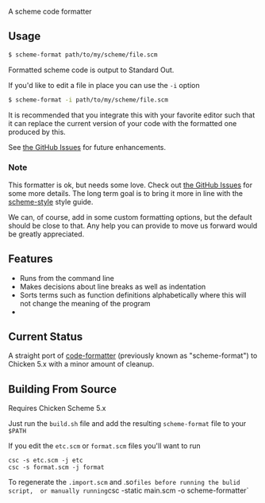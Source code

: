 A scheme code formatter

## Usage

```sh
$ scheme-format path/to/my/scheme/file.scm
```
Formatted scheme code is output to Standard Out. 

If you'd like to edit a file in place you can use the `-i` option

```sh
$ scheme-format -i path/to/my/scheme/file.scm
```

It is recommended that you integrate this with your favorite editor such that it can replace the current version of your code with the formatted one produced by this.

See [the GitHub Issues](https://github.com/masukomi/code-formatter/issues) for future enhancements.

### Note
This formatter is ok, but needs some love. Check out [the GitHub Issues](https://github.com/masukomi/scheme-format/issues) for some more details. The long term goal is to bring it more in line with the [scheme-style](http://community.schemewiki.org/cgi-bin/scheme.cgi?scheme-style) style guide. 

We can, of course, add in some custom formatting options, but the default should be close to that. Any help you can provide to move us forward would be greatly appreciated. 

## Features
* Runs from the command line
* Makes decisions about line breaks as well as indentation
* Sorts terms such as function definitions alphabetically where this will not change the meaning of the program
* 

## Current Status
A straight port of [code-formatter](https://github.com/lispunion/code-formatter) (previously known as "scheme-format") to Chicken 5.x with a minor amount of cleanup.


## Building From Source
Requires Chicken Scheme 5.x

Just run the `build.sh` file and add the resulting `scheme-format` file to your `$PATH`

If you edit the `etc.scm` or `format.scm` files you'll want to run

```
csc -s etc.scm -j etc
csc -s format.scm -j format
```
To regenerate the `.import.scm` and .so` files before running the bulid script,  or manually running `csc -static main.scm -o scheme-formatter`
